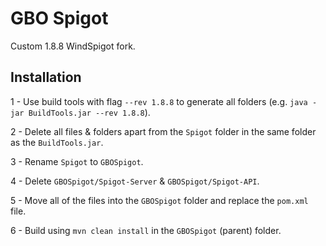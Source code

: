 
# GBO Spigot

Custom 1.8.8 WindSpigot fork.


## Installation

1 - Use build tools with flag `--rev 1.8.8` to generate all folders (e.g. `java -jar BuildTools.jar --rev 1.8.8`).

2 - Delete all files & folders apart from the `Spigot` folder in the same folder as the `BuildTools.jar`.

3 - Rename `Spigot` to `GBOSpigot`.

4 - Delete `GBOSpigot/Spigot-Server` & `GBOSpigot/Spigot-API`.

5 - Move all of the files into the `GBOSpigot` folder and replace the `pom.xml` file.

6 - Build using `mvn clean install` in the `GBOSpigot` (parent) folder.
